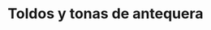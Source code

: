 ---
title: "Toldos y tonas de antequera"
url: /oaxaca-de-juarez/toldos-y-tonas-de-antequera/
shop: tela
---